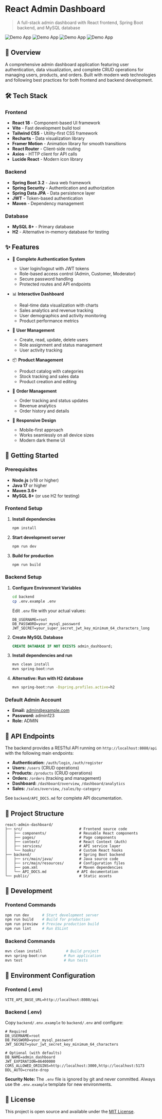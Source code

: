 # React Admin Dashboard

> A full-stack admin dashboard with React frontend, Spring Boot backend, and MySQL database

![Demo App](/public/screenshot-for-readme-0.png)
![Demo App](/public/screenshot-for-readme-1.png)
![Demo App](/public/screenshot-for-readme-2.png)
![Demo App](/public/screenshot-for-readme-3.png)

## 🚀 Overview

A comprehensive admin dashboard application featuring user authentication, data visualization, and complete CRUD operations for managing users, products, and orders. Built with modern web technologies and following best practices for both frontend and backend development.

## 🛠️ Tech Stack

### Frontend
- **React 18** - Component-based UI framework
- **Vite** - Fast development build tool
- **Tailwind CSS** - Utility-first CSS framework
- **Recharts** - Data visualization library
- **Framer Motion** - Animation library for smooth transitions
- **React Router** - Client-side routing
- **Axios** - HTTP client for API calls
- **Lucide React** - Modern icon library

### Backend
- **Spring Boot 3.2** - Java web framework
- **Spring Security** - Authentication and authorization
- **Spring Data JPA** - Data persistence layer
- **JWT** - Token-based authentication
- **Maven** - Dependency management

### Database
- **MySQL 8+** - Primary database
- **H2** - Alternative in-memory database for testing

## ✨ Features

- 🔐 **Complete Authentication System**
  - User login/logout with JWT tokens
  - Role-based access control (Admin, Customer, Moderator)
  - Secure password handling
  - Protected routes and API endpoints

- 📊 **Interactive Dashboard**
  - Real-time data visualization with charts
  - Sales analytics and revenue tracking
  - User demographics and activity monitoring
  - Product performance metrics

- 👥 **User Management**
  - Create, read, update, delete users
  - Role assignment and status management
  - User activity tracking

- 📦 **Product Management**
  - Product catalog with categories
  - Stock tracking and sales data
  - Product creation and editing

- 🛒 **Order Management**
  - Order tracking and status updates
  - Revenue analytics
  - Order history and details

- 📱 **Responsive Design**
  - Mobile-first approach
  - Works seamlessly on all device sizes
  - Modern dark theme UI

## 🏁 Getting Started

### Prerequisites
- **Node.js** (v18 or higher)
- **Java 17** or higher
- **Maven 3.6+**
- **MySQL 8+** (or use H2 for testing)

### Frontend Setup

1. **Install dependencies**
   ```bash
   npm install
   ```

2. **Start development server**
   ```bash
   npm run dev
   ```

3. **Build for production**
   ```bash
   npm run build
   ```

### Backend Setup

1. **Configure Environment Variables**
   ```bash
   cd backend
   cp .env.example .env
   ```

   Edit `.env` file with your actual values:
   ```env
   DB_USERNAME=root
   DB_PASSWORD=your_mysql_password
   JWT_SECRET=your_super_secret_jwt_key_minimum_64_characters_long
   ```

2. **Create MySQL Database**
   ```sql
   CREATE DATABASE IF NOT EXISTS admin_dashboard;
   ```

3. **Install dependencies and run**
   ```bash
   mvn clean install
   mvn spring-boot:run
   ```

4. **Alternative: Run with H2 database**
   ```bash
   mvn spring-boot:run -Dspring.profiles.active=h2
   ```

### Default Admin Account
- **Email:** admin@example.com
- **Password:** admin123
- **Role:** ADMIN

## 🔗 API Endpoints

The backend provides a RESTful API running on `http://localhost:8080/api` with the following main endpoints:

- **Authentication:** `/auth/login`, `/auth/register`
- **Users:** `/users` (CRUD operations)
- **Products:** `/products` (CRUD operations)
- **Orders:** `/orders` (tracking and management)
- **Dashboard:** `/dashboard/overview`, `/dashboard/analytics`
- **Sales:** `/sales/overview`, `/sales/by-category`

See `backend/API_DOCS.md` for complete API documentation.

## 📂 Project Structure

```
react-admin-dashboard/
├── src/                          # Frontend source code
│   ├── components/               # Reusable React components
│   ├── pages/                    # Page components
│   ├── context/                  # React Context (Auth)
│   ├── services/                 # API service layer
│   └── hooks/                    # Custom React hooks
├── backend/                      # Spring Boot backend
│   ├── src/main/java/            # Java source code
│   ├── src/main/resources/       # Configuration files
│   ├── pom.xml                   # Maven dependencies
│   └── API_DOCS.md              # API documentation
└── public/                       # Static assets
```

## 🧪 Development

### Frontend Commands
```bash
npm run dev      # Start development server
npm run build    # Build for production
npm run preview  # Preview production build
npm run lint     # Run ESLint
```

### Backend Commands
```bash
mvn clean install           # Build project
mvn spring-boot:run        # Run application
mvn test                   # Run tests
```

## 🔧 Environment Configuration

### Frontend (.env)
```env
VITE_API_BASE_URL=http://localhost:8080/api
```

### Backend (.env)
Copy `backend/.env.example` to `backend/.env` and configure:

```env
# Required
DB_USERNAME=root
DB_PASSWORD=your_mysql_password
JWT_SECRET=your_jwt_secret_key_minimum_64_characters

# Optional (with defaults)
DB_NAME=admin_dashboard
JWT_EXPIRATION=86400000
CORS_ALLOWED_ORIGINS=http://localhost:3000,http://localhost:5173
DDL_AUTO=create-drop
```

**Security Note:** The `.env` file is ignored by git and never committed. Always use the `.env.example` template for new environments.

## 📄 License

This project is open source and available under the [MIT License](LICENSE).
